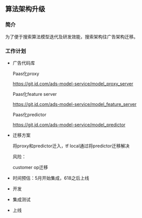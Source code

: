 ## 算法架构升级

### 简介

为了便于搜索算法模型迭代及研发效能，搜索架构往广告架构迁移。

### 工作计划

+ 广告代码库

  Paas化proxy

   https://git.jd.com/ads-model-service/model_proxy_server

  Paas化feature server

   https://git.jd.com/ads-model-service/model_feature_server

  Paas化predictor

   https://git.jd.com/ads-model-service/model_predictor

+ 迁移方案

  将proxy和predictor迁入，tf local通过将predictor迁移解决

  风险：

  customer op迁移

+ 时间预估：5月开始集成，618之后上线

+ 开发

  

+ 集成测试

+ 上线

